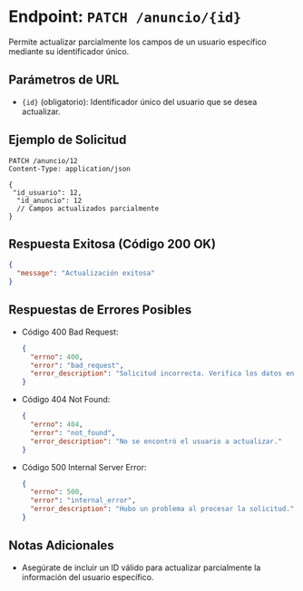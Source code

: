 
# Endpoint: `PATCH /anuncio/{id}`

Permite actualizar parcialmente los campos de un usuario específico mediante su identificador único.

## Parámetros de URL
- `{id}` (obligatorio): Identificador único del usuario que se desea actualizar.

## Ejemplo de Solicitud
```http
PATCH /anuncio/12
Content-Type: application/json

{
 "id_usuario": 12,
  "id_anuncio": 12
  // Campos actualizados parcialmente
}
```

## Respuesta Exitosa (Código 200 OK)
```json
{
  "message": "Actualización exitosa"
}
```

## Respuestas de Errores Posibles
- Código 400 Bad Request:

  ```json
  {
    "errno": 400,
    "error": "bad_request",
    "error_description": "Solicitud incorrecta. Verifica los datos enviados."
  }
  ```

- Código 404 Not Found:

  ```json
  {
    "errno": 404,
    "error": "not_found",
    "error_description": "No se encontró el usuario a actualizar."
  }
  ```

- Código 500 Internal Server Error:
  ```json
  {
    "errno": 500,
    "error": "internal_error",
    "error_description": "Hubo un problema al procesar la solicitud."
  }
  ```

## Notas Adicionales

- Asegúrate de incluir un ID válido para actualizar parcialmente la información del usuario específico.
```